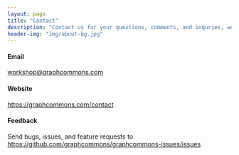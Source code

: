 ```yaml
---
layout: page
title: "Contact"
description: "Contact us for your questions, comments, and inquries, we will respond you as soon as possible."
header-img: "img/about-bg.jpg"
---
```


#### Email
<p>
    <a href="mailto:workshop@graphcommons.com">workshop@graphcommons.com</a>
</p>

#### Website
<p>
    <a href="https://graphcommons.com/contact">https://graphcommons.com/contact</a>
</p>

#### Feedback
<p>
    Send bugs, issues, and feature requests to<br>
    <a href="https://github.com/graphcommons/graphcommons-issues/issues">https://github.com/graphcommons/graphcommons-issues/issues</a>
</p>

